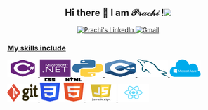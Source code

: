 <div align="center">
  <h2>  Hi there 👋 I am 𝒫𝓇𝒶𝒸𝒽𝒾 !<img src="https://media.giphy.com/media/mGcNjsfWAjY5AEZNw6/giphy.gif" width="50"> </h2>
    <a href="https://www.linkedin.com/in/prachi-poddar-597814190/" target="_blank"><img alt="Prachi's LinkedIn" 
                src="https://img.shields.io/badge/-Linkedin-0A66C2?style=flat-square&logo=Linkedin&logoColor=white">
    <a href="" target="_blank"><img alt="Gmail" 
                src="https://img.shields.io/badge/-Gmail-EA4335?style=flat-square&logo=Gmail&logoColor=white">
</div>
      <h3>My skills include</h3>


  <p >
      <img src="icons/csharp.png" width="70" height="40" />
      <img src="icons/dotnet.png" width="70" height="40" />
      <img src="icons/python.png" width="70" height="40" />
      <img src="icons/cpp.png" width="70" height="40" />
      <img src="icons/mysql.svg" width="70" height="40" />
      <img src="icons/azure.png" width="70" height="40" />
      <img src="icons/git.svg" width="70" height="40" />
      <img src="icons/htmlncss.png" width="100" height="53" />
      <img src="icons/js.png" width="70" height="40" />
      <img src="icons/react.png" width="70" height="40" />
      
  </p>




